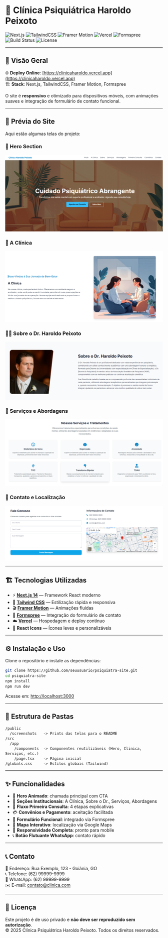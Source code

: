 # 🧠 Clínica Psiquiátrica Haroldo Peixoto

![Next.js](https://img.shields.io/badge/Next.js-14.2.3-black?logo=next.js)
![TailwindCSS](https://img.shields.io/badge/TailwindCSS-3.4-blue?logo=tailwindcss)
![Framer Motion](https://img.shields.io/badge/FramerMotion-11.0.17-pink?logo=framer)
![Vercel](https://img.shields.io/badge/Deployed-Vercel-success?logo=vercel)
![Formspree](https://img.shields.io/badge/Formspree-Forms-green?logo=gmail)
![Build Status](https://img.shields.io/badge/Build-Passing-brightgreen)
![License](https://img.shields.io/badge/License-Privado-red)

---

## 📌 Visão Geral

🌐 **Deploy Online**: [https://clinicaharoldo.vercel.app](https://clinicaharoldo.vercel.app)  
🏗️ **Stack**: Next.js, TailwindCSS, Framer Motion, Formspree

O site é **responsivo** e otimizado para dispositivos móveis, com animações suaves e integração de formulário de contato funcional.

---

## 📸 Prévia do Site

Aqui estão algumas telas do projeto:

### 🎯 Hero Section
![Hero Section](/public/screenshots/hero.png)

### 🏥 A Clínica
![A Clínica](/public/screenshots/clinica.png)

### 👨‍⚕️ Sobre o Dr. Haroldo Peixoto
![Sobre](/public/screenshots/sobre.png)

### 💬 Serviços e Abordagens
![Serviços](/public/screenshots/servicos.png)

### 📍 Contato e Localização
![Contato](/public/screenshots/contato.png)

---

## 🏗️ Tecnologias Utilizadas

- ⚡ **[Next.js 14](https://nextjs.org/)** — Framework React moderno
- 🎨 **[Tailwind CSS](https://tailwindcss.com/)** — Estilização rápida e responsiva
- 🎬 **[Framer Motion](https://www.framer.com/motion/)** — Animações fluidas
- 💬 **[Formspree](https://formspree.io/)** — Integração do formulário de contato
- ☁️ **[Vercel](https://vercel.com/)** — Hospedagem e deploy contínuo
- 🔗 **React Icons** — Ícones leves e personalizáveis

---

## ⚙️ Instalação e Uso

Clone o repositório e instale as dependências:

```bash
git clone https://github.com/seuusuario/psiquiatra-site.git
cd psiquiatra-site
npm install
npm run dev
```

Acesse em: [http://localhost:3000](http://localhost:3000)

---

## 📂 Estrutura de Pastas

```
/public
  /screenshots   -> Prints das telas para o README
/src
  /app
    /components  -> Componentes reutilizáveis (Hero, Clinica, Serviços, etc.)
    /page.tsx    -> Página inicial
/globals.css     -> Estilos globais (Tailwind)
```

---

## ✨ Funcionalidades

- 🎯 **Hero Animado**: chamada principal com CTA
- 🏥 **Seções Institucionais**: A Clínica, Sobre o Dr., Serviços, Abordagens
- 📅 **Fluxo Primeira Consulta**: 4 etapas explicativas
- 💳 **Convênios e Pagamento**: aceitação facilitada
- 💬 **Formulário Funcional**: integrado via Formspree
- 📍 **Mapa Interativo**: localização via Google Maps
- 📱 **Responsividade Completa**: pronto para mobile
- 📞 **Botão Flutuante WhatsApp**: contato rápido

---

## 📞 Contato

📍 Endereço: Rua Exemplo, 123 - Goiânia, GO  
📞 Telefone: (62) 99999-9999  
💬 WhatsApp: (62) 99999-9999  
✉️ E-mail: contato@clinica.com  

---

## 📜 Licença

Este projeto é de uso privado e **não deve ser reproduzido sem autorização**.  
© 2025 Clínica Psiquiátrica Haroldo Peixoto. Todos os direitos reservados.
